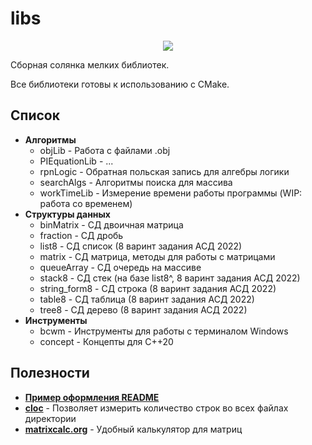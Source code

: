# libs
<p align="center">
  <img src="https://raw.githubusercontent.com/Kseen715/imgs/main/favicon.ico?token=GHSAT0AAAAAABZP3VEEX2RTOIF434CW37Q4Y4TPXMA" />
</p>

Сборная солянка мелких библиотек.

Все библиотеки готовы к использованию с CMake.

## Список
- **Алгоритмы**
  - objLib - Работа с файлами .obj
  - PIEquationLib - ...
  - rpnLogic - Обратная польская запись для алгебры логики
  - searchAlgs - Алгоритмы поиска для массива
  - workTimeLib - Измерение времени работы программы (WIP: работа со временем)
- **Структуры данных**
  - binMatrix - СД двоичная матрица
  - fraction - СД дробь
  - list8 - СД список (8 варинт задания АСД 2022)
  - matrix - СД матрица, методы для работы с матрицами
  - queueArray - СД очередь на массиве
  - stack8 - СД стек (на базе list8^, 8 варинт задания АСД 2022)
  - string_form8 - СД строка (8 варинт задания АСД 2022)
  - table8 - СД таблица (8 варинт задания АСД 2022)
  - tree8 - СД дерево (8 варинт задания АСД 2022)
- **Инструменты**
  - bcwm - Инструменты для работы с терминалом Windows
  - concept - Концепты для C++20

 ## Полезности
- [**Пример оформления README**](https://github.com/GnuriaN/format-README)
- [**cloc**](https://github.com/AlDanial/cloc) - Позволяет измерить количество строк во всех файлах директории
- [**matrixcalc.org**](https://matrixcalc.org/ru/) - Удобный калькулятор для матриц